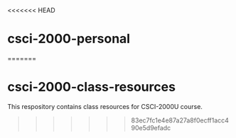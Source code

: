 <<<<<<< HEAD
# csci-2000-personal
=======
# csci-2000-class-resources

This respository contains class resources for CSCI-2000U course.
>>>>>>> 83ec7fc1e4e87a27a8f0ecff1acc490e5d9efadc
